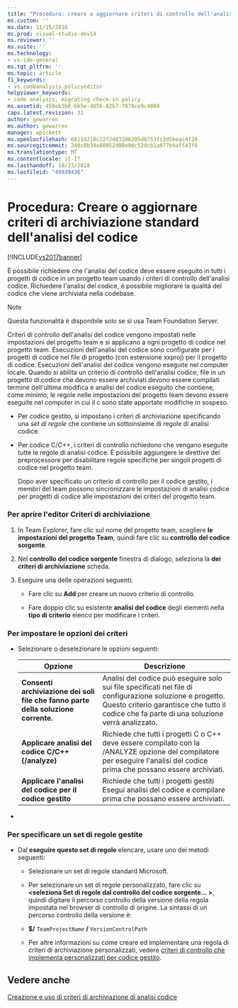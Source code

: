 ```yaml
---
title: "Procedura: creare o aggiornare criteri di controllo dell'analisi del codice Standard | Microsoft Docs"
ms.custom: ''
ms.date: 11/15/2016
ms.prod: visual-studio-dev14
ms.reviewer: ''
ms.suite: ''
ms.technology:
- vs-ide-general
ms.tgt_pltfrm: ''
ms.topic: article
f1_keywords:
- vs.codeanalysis.policyeditor
helpviewer_keywords:
- code analysis, migrating check-in policy
ms.assetid: 458eb3b8-bb5e-4056-82b7-7079ce9c4089
caps.latest.revision: 31
author: gewarren
ms.author: gewarren
manager: wpickett
ms.openlocfilehash: 6821d218c22f2d83108205d8753fc2d5beac4f28
ms.sourcegitcommit: 240c8b34e80952d00e90c52dcb1a077b9aff47f6
ms.translationtype: MT
ms.contentlocale: it-IT
ms.lasthandoff: 10/23/2018
ms.locfileid: "49939436"
---
```

# <a name="how-to-create-or-update-standard-code-analysis-check-in-policies"></a>Procedura: Creare o aggiornare criteri di archiviazione standard dell'analisi del codice
[!INCLUDE[vs2017banner](../includes/vs2017banner.md)]

È possibile richiedere che l'analisi del codice deve essere eseguito in tutti i progetti di codice in un progetto team usando i criteri di controllo dell'analisi codice. Richiedere l'analisi del codice, è possibile migliorare la qualità del codice che viene archiviata nella codebase.  
  
> [!NOTE]
>  Questa funzionalità è disponibile solo se si usa Team Foundation Server.  
  
 Criteri di controllo dell'analisi del codice vengono impostati nelle impostazioni del progetto team e si applicano a ogni progetto di codice nel progetto team. Esecuzioni dell'analisi del codice sono configurate per i progetti di codice nel file di progetto (con estensione xxproj) per il progetto di codice. Esecuzioni dell'analisi del codice vengono eseguite nel computer locale. Quando si abilita un criterio di controllo dell'analisi codice, file in un progetto di codice che devono essere archiviati devono essere compilati termine dell'ultima modifica e analisi del codice eseguito che contiene, come minimo, le regole nelle impostazioni del progetto team devono essere eseguite nel computer in cui il c sono state apportate modifiche in sospeso.  
  
- Per codice gestito, si impostano i criteri di archiviazione specificando una *set di regole* che contiene un sottoinsieme di regole di analisi codice.  
  
- Per codice C/C++, i criteri di controllo richiedono che vengano eseguite tutte le regole di analisi codice. È possibile aggiungere le direttive del preprocessore per disabilitare regole specifiche per singoli progetti di codice nel progetto team.  
  
  Dopo aver specificato un criterio di controllo per il codice gestito, i membri del team possono sincronizzare le impostazioni di analisi codice per progetti di codice alle impostazioni dei criteri del progetto team.  
  
### <a name="to-open-the-check-in-policy-editor"></a>Per aprire l'editor Criteri di archiviazione  
  
1.  In Team Explorer, fare clic sul nome del progetto team, scegliere **le impostazioni del progetto Team**, quindi fare clic su **controllo del codice sorgente**.  
  
2.  Nel **controllo del codice sorgente** finestra di dialogo, seleziona la **dei criteri di archiviazione** scheda.  
  
3.  Eseguire una delle operazioni seguenti:  
  
    -   Fare clic su **Add** per creare un nuovo criterio di controllo.  
  
    -   Fare doppio clic su esistente **analisi del codice** degli elementi nella **tipo di criterio** elenco per modificare i criteri.  
  
### <a name="to-set-policy-options"></a>Per impostare le opzioni dei criteri  
  
-   Selezionare o deselezionare le opzioni seguenti:  
  
    |Opzione|Descrizione|  
    |------------|-----------------|  
    |**Consenti archiviazione dei soli file che fanno parte della soluzione corrente.**|Analisi del codice può eseguire solo sui file specificati nel file di configurazione soluzione e progetto. Questo criterio garantisce che tutto il codice che fa parte di una soluzione verrà analizzato.|  
    |**Applicare analisi del codice C/C++ (/analyze)**|Richiede che tutti i progetti C o C++ deve essere compilato con la /ANALYZE opzione del compilatore per eseguire l'analisi del codice prima che possano essere archiviati.|  
    |**Applicare l'analisi del codice per il codice gestito**|Richiede che tutti i progetti gestiti Esegui analisi del codice e compilare prima che possano essere archiviati.|  
  
-  
  
### <a name="to-specify-a-managed-rule-set"></a>Per specificare un set di regole gestite  
  
-   Dal **eseguire questo set di regole** elencare, usare uno dei metodi seguenti:  
  
    -   Selezionare un set di regole standard Microsoft.  
  
    -   Per selezionare un set di regole personalizzato, fare clic su  **\<seleziona Set di regole dal controllo del codice sorgente... >**, quindi digitare il percorso controllo della versione della regola impostata nel browser di controllo di origine. La sintassi di un percorso controllo della versione è:  
  
    -   **$/** `TeamProjectName` **/** `VersionControlPath`  
  
    -   Per altre informazioni su come creare ed implementare una regola di criteri di archiviazione personalizzati, vedere [criteri di controllo che implementa personalizzati per codice gestito](../code-quality/implementing-custom-code-analysis-check-in-policies-for-managed-code.md).  
  
## <a name="see-also"></a>Vedere anche  
 [Creazione e uso di criteri di archiviazione di analisi codice](../code-quality/creating-and-using-code-analysis-check-in-policies.md)



